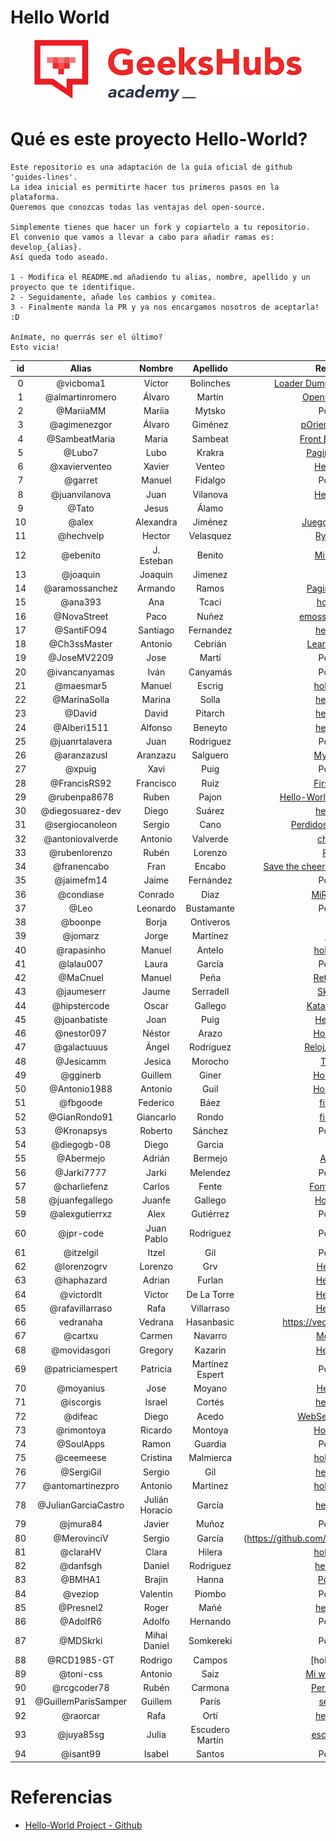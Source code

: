 # Hello World

<p align="center">
    <img src="https://github.com/GeeksHubsAcademy/2020-geekshubs-media/blob/master/image/logo.png" >	
</p>


# Qué es este proyecto Hello-World?
```
Este repositorio es una adaptación de la guía oficial de github 'guides-lines'. 
La idea inicial es permitirte hacer tus primeros pasos en la plataforma. 
Queremos que conozcas todas las ventajas del open-source.

Simplemente tienes que hacer un fork y copiartelo a tu repositorio.
El convenio que vamos a llevar a cabo para añadir ramas es: develop_{alias}.
Así queda todo aseado.

1 - Modifica el README.md añadiendo tu alias, nombre, apellido y un proyecto que te identifique.
2 - Seguidamente, añade los cambios y comitea.
3 - Finalmente manda la PR y ya nos encargamos nosotros de aceptarla! :D

Anímate, no querrás ser el último?
Esto vicia!
```

| id | Alias | Nombre | Apellido | Repositorio |
| :-------: | :-------: | :------: | :------: | :-------: |
|0| @vicboma1 | Víctor | Bolinches | [Loader Dumps Arcade Emulator](https://github.com/vicboma1/loaderDumpsArcade)
|1| @almartinromero | Álvaro | Martín | [Open Coronavirus](https://github.com/open-coronavirus/open-coronavirus/)
|2| @MariiaMM | Mariia | Mytsko    | Por definir
|3| @agimenezgor | Álvaro | Giménez  | [pOrientadaObjetos](https://github.com/agimenezgor/ProgOrientadaObjetos_Prac1)
|4| @SambeatMaria | Maria | Sambeat | [Front End Checklist](https://github.com/thedaviddias/Front-End-Checklist)
|5| @Lubo7 | Lubo | Krakra | [Pagina de viajes](https://github.com/Lubo7/paginadeviajes) |
|6| @xavierventeo | Xavier | Venteo | [Hello-World](https://github.com/xavierventeo/hello-world)
|7| @garret | Manuel | Fidalgo | Por definir
|8| @juanvilanova | Juan | Vilanova | [Hello-World](https://github.com/juanvilanova/hello-world)
|9| @Tato | Jesus | Álamo | [Kata1](https://github.com/jalacis/kata1)
|10| @alex | Alexandra | Jiménez | [Juego-SimónDice](https://github.com/alexandrajimenezc/juego_simon_dice)  
|11| @hechvelp | Hector | Velasquez | [Rytsas-Vȳs](https://github.com/HecHVelP/memoria)
|12| @ebenito | J. Esteban | Benito | [MisNotas10](https://github.com/ebenito/MisNotas10)
|13| @joaquin | Joaquin | Jimenez |[ErpGIT](https://github.com/GEEKHUBS/GIT_AVANZADO_CONTAGESCO)
|14| @aramossanchez | Armando | Ramos |[Pagina Personal](https://github.com/aramossanchez/aramossanchez.github.io)
|15| @ana393 | Ana |Tcaci | [hola-world](https://github.com/ana393/hola-world)
|16| @NovaStreet  | Paco | Nuñez | [emossidoengañado](https://github.com/NovaStreet/hello-world)
|17| @SantiFO94 | Santiago | Fernandez | [hello-world](https://github.com/SantiFO94/hello-world)
|18| @Ch3ssMaster | Antonio | Cebrián | [LearningPython](https://github.com/Ch3ssMaster/LearningPython)
|19| @JoseMV2209 | Jose | Martí | Por definir
|20| @ivancanyamas| Iván  | Canyamás | Por definir
|21| @maesmar5 | Manuel | Escrig | [hola-mundo](https://github.com/maesmar5/hola-mundo.git) |
|22| @MarinaSolla | Marina | Solla | [hello-world](https://github.com/MarinaSolla/hello-world) |
|23| @David | David | Pitarch | [hello-world](https://github.com/Davids-dir/hello-world)
|24| @Alberi1511 | Alfonso | Beneyto | [hello-world](https://github.com/alberi1511/hello-world-1.git)
|25| @juanrtalavera | Juan | Rodriguez | Por definir
|26| @aranzazusl | Aranzazu | Salguero | [My first blog](https://github.com/aranzazusl/my-first-blog)
|27| @xpuig | Xavi | Puig | Por definir
|28| @FrancisRS92 | Francisco | Ruiz | [First Proyect](https://github.com/FrancisRS92/Primera-prueba)
|29| @rubenpa8678 | Ruben | Pajon | [Hello-World Project - Github](https://guides.github.com/activities/hello-world)
|30| @diegosuarez-dev | Diego | Suárez | [hello-world](https://github.com/diegosuarez-dev/hello-world)
|31| @sergiocanoleon | Sergio | Cano | [PerdidosEnElAmazonas](https://github.com/sergiocanoleon/hola-mundo/blob/master/perdidosenelAmazonas)
|32| @antoniovalverde | Antonio | Valverde | [chichilindri](https://iscorgisgithub.com/antoniovalverde/hola-mundo/blob/master/chichilindri)
|33| @rubenlorenzo | Rubén | Lorenzo | [Portfolio](https://rubenlorenzo.github.io)
|34| @franencabo | Fran | Encabo | [Save the cheerleader, save the world]()
|35| @jaimefm14 | Jaime | Fernández | Por definir
|36| @condiase | Conrado | Diaz | [MiRepositorio](https://github.com/Condiase/MiRepositorio)
|37| @Leo | Leonardo | Bustamante    | Por definir
|38| @boonpe | Borja | Ontiveros | [Avivo](https://github.com/Boonpe/Avivo)
|39| @jomarz | Jorge | Martínez | [Gravity](https://github.com/jomarz/gravity)
|40| @rapasinho | Manuel | Antelo | [hola-mundo](https://github.com/rapasinho/hola-mundo.git)
|41| @lalau007 | Laura | García | Por definir
|42| @MaCnuel | Manuel | Peña | [Reto-GitHub](https://github.com/MaCnuel/Reto-GitHub)
|43| @jaumeserr | Jaume | Serradell | [SkyReader](https://github.com/jaumeserr/Skyscanner-Nuclio)
|44| @hipstercode | Oscar | Gallego | [KataRemotosGit](https://github.com/hipsteiscorgisrcode/KataRemotosGit)
|45| @joanbatiste | Joan | Puig | [Hello_World](https://github.com/joanbatiste/Hello-World)
|46| @nestor097 | Néstor | Arazo |  [Hola-mundo](https://github.com/nestor097/hola-mundo)
|47| @galactuuus | Ángel | Rodríguez | [Reloj_Aniversario](https://github.com/galactuuus/reloj_aniversario)
|48| @Jesicamm | Jesica | Morocho | [Triángulo](https://github.com/Jesicamm/triangle)
|49| @gginerb | Guillem | Giner | [Hola-Mundo](https://github.com/gginerb/hola-mundo)
|50| @Antonio1988 | Antonio | Guil | [Hola-Mundo](https://github.com/Antonio1988-creator/hello-world)
|51| @fbgoode | Federico | Báez | [first-repo](https://github.com/fbgoode/first-repo)
|52| @GianRondo91 | Giancarlo | Rondo | [first-repo](https://github.com/GianRondo91/hello-world-1.git)
|53| @Kronapsys | Roberto | Sánchez | Por definir
|54| @diegogb-08| Diego | Garcia | [Mr.Div](https://github.com/diegogb-08/hello-world)
|55| @Abermejo | Adrián | Bermejo | [Aguacate](https://github.com/AdrianBerme?tab=projects)
|56| @Jarki7777 | Jarki | Melendez | Por definir
|57| @charliefenz | Carlos | Fente | [Font Awesome](https://github.com/FortAwesome/Font-Awesome)
|58| @juanfegallego  | Juanfe | Gallego | [Hola Mundo](https://github.com/juanfegallego/Hola-Mundo)
|59| @alexgutierrxz | Alex | Gutiérrez | Por definir
|60| @jpr-code | Juan Pablo | Rodríguez | Por definir
|61| @itzelgil | Itzel | Gil | Por definir
|62| @lorenzogrv | Lorenzo | Grv | [Hello world](https://github.com/lorenzogrv/hello-world)
|63| @haphazard | Adrian | Furlan | [Hello World](https://github.com/adrianfurlanc/hello-world)
|64| @victordlt | Victor | De La Torre | [Hello World](https://github.com/victordlt/HelloWorld.git)
|65| @rafavillarraso | Rafa | Villarraso | [Hello World](https://github.com/rafavillarraso/hello-world)
|66| vedranaha | Vedrana | Hasanbasic |  https://vedranaha.github.io/
|67| @cartxu | Carmen | Navarro | [Moviesland](https://github.com/cartxu/moviesland)
|68| @movidasgori | Gregory | Kazarin | [Hello World](https://github.com/movidasgori/hello-world.git)
|69| @patriciamespert | Patricia | Martínez Espert | Por definir
|70| @moyanius | Jose | Moyano | [Hello world](https://github.com/moyanius/hello-world)
|71| @iscorgis | Israel | Cortés | [hello-world](https://github.com/iscorgis/hello-world)
|72| @difeac | Diego | Acedo | [WebServer-Express](https://github.com/difeac/webserver-express)
|73| @rimontoya| Ricardo | Montoya | [Hola_Mundo](https://github.com/rimontoya/hola-mundo)
|74| @SoulApps | Ramon | Guardia | Por definir
|75| @ceemeese | Cristina| Malmierca | [hola-mundo](https://github.com/ceemeese/hola-mundo)
|76| @SergiGil| Sergio | Gil | [hello-world](https://github.com/sergigil/hello-world)
|77| @antomartinezpro | Antonio | Martinez | [hola-mundo](https://github.com/antomartinezpro/hola-mundo)
|78| @JulianGarciaCastro | Julián Horacio | García |[hello-world](https://github.com/JulianGarciaCastro/hello-world)
|79| @jmura84 | Javier | Muñoz | Por definir
|80| @MerovinciV | Sergio | García |(https://github.com/MerovinciV/polloswebdev) 
|81| @claraHV | Clara | Hilera |[hola-mundo](https://github.com/claraHV/hello-world.git)
|82| @danfsgh | Daniel | Rodriguez |[hello-World](https://github.com/danfsgh/hello-world)
|83| @BMHA1| Brajin | Hanna| [Por Definir](https://github.com/BMHA1/Hola-mundo-.git)
|84| @veziop | Valentin | Piombo | Por definir
|85| @Presnel2 | Roger | Mañé | [hello-world](https://github.com/Presnel2/hello-world)
|86| @AdolfR6 | Adolfo | Hernando | Por definir
|87| @MDSkrki | Mihai Daniel | Somkereki | Por definir
|88| @RCD1985-GT | Rodrigo | Campos |[hola-mundo] | Por definir
|89| @toni-css | Antonio | Saiz |[Mi web personal](https://www.antoniosaiz.com)
|90| @rcgcoder78 | Rubén | Carmona | [Personal-Site](https://github.com/rcgcoder78/Ruben-Carmona-personal-site.git)| 
|91| @GuillemParisSamper | Guillem | París |[servindret](https://github.com/GuillemParisSamper/servindret.git)
|92| @raorcar | Rafa | Ortí |[hello-world](https://github.com/raorcar/hello-world)
|93| @juya85sg | Julia | Escudero Martín |[escuela habla](https://escuelahabla.com/)
|94| @isant99 | Isabel | Santos | Por definir
# Referencias
  * [Hello-World Project - Github](https://guides.github.com/activities/hello-world/#commit)
